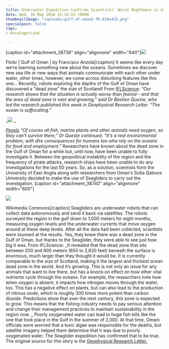 ```yaml
---
title: Underwater Expedition Confirms Scientists' Worst Nightmare in Gulf of Oman
date: Wed, 16 May 2018 22:16:55 +0000
thumbnailImage: "/uploads/gulf-of-oman2-fb-810x425.png"
specialpost: false
tags:
- Uncategorized

---
```

\[caption id="attachment_38738" align="alignnone" width="640"\]![](http://newsattorneys.staging.wpengine.com/wp-content/uploads/2018/05/gulf-of-oman.jpg) 

Flickr | Gulf of Oman | by Francisco Anzola\[/caption\] It seems like every day we're learning something new about the oceans. Sometimes we discover new sea life or new ways that animals communicate with each other under water, other times, however, we come across disturbing features like this one... Recently, robots exploring the depths of the Gulf of Oman have discovered a "dead zone" the size of Scotland! From [IFLScience](http://www.iflscience.com/environment/the-largest-ocean-dead-zone-in-the-world-has-been-discovered-and-its-getting-bigger/): _“Our research shows that the situation is actually worse than feared – and that the area of dead zone is vast and growing,” said Dr Bastien Queste, who led the research published this week in Geophysical Research Letter. “The ocean is suffocating.”_ 

_![](http://newsattorneys.staging.wpengine.com/wp-content/uploads/2018/05/gulf-of-oman-pexels-1024x576.jpeg) _

[_Pexels_](https://www.pexels.com/photo/gulf-gulf-of-oman-hotel-middle-east-691550/) _“Of course all fish, marine plants and other animals need oxygen, so they can't survive there,” Dr Queste continued. “It's a real environmental problem, with dire consequences for humans too who rely on the oceans for food and employment.”_ Researchers have known about the dead zone in the Gulf of Oman for a while but, until now, have been unable to fully investigate it. Between the geopolitical instability of the region and the frequency of pirate attacks, research ships have been unable to do any investigations for the last 50 years. So, as a solution, scientists form the University of East Anglia along with researchers from Oman's Sulta Qaboos University decided to make the use of Seagliders to carry out the investigation. \[caption id="attachment_38740" align="alignnone" width="600"\]

![](http://newsattorneys.staging.wpengine.com/wp-content/uploads/2018/05/seaglider-underwater-robot-wiki-commons.jpg) 

Wikimedia Commons\[/caption\] Seagliders are underwater robots that can collect data autonomously and send it back via satellites. The robots surveyed the region in the gulf down to 1,000 meters for eight months, measuring oxygen levels and the underwater currents that move oxygen around at these deep levels. After all the data had been collected, scientists were stunned at the results. Yes, they knew there was a dead zone in the Gulf of Oman, but thanks to the Seaglider, they were able to see just how big it was. From IFLScience: _It revealed that the dead zone that sits between 200 and 800 meters (650 to 2,620 feet) beneath the surface is enormous, much larger than they thought it would be. It is currently comparable to the size of Scotland, making it the largest and thickest ocean dead zone in the world. And it’s growing. This is not only an issue for any animals that want to live there, but has a knock-on effect on how other vital nutrients cycle through the oceans. For example, the researchers note how when oxygen is absent, it impacts how nitrogen moves through the water, too. This has a negative effect on plants, but can also lead to the production of nitrous oxide, which is roughly 300 times more potent than carbon dioxide. Predictions show that over the next century, this zone is expected to grow. This means that the fishing industry needs to pay serious attention and change their management practices to maintain sustainability in the region now. _ Poorly oxygenated water can lead to huge fish kills like the one that took place in the Gulf in the summer of 2,000. At that time, Omani officials were worried that a toxic algae was responsible for the deaths, but satellite imagery helped them determine that it was due to poorly oxygenated water. The Seaglider expedition has confirmed that to be true. The original source for this story is the [Geophysical Research Letter.](https://agupubs.onlinelibrary.wiley.com/doi/epdf/10.1029/2017GL076666)